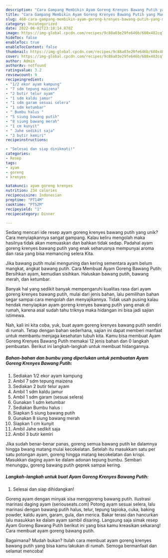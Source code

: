 ```yaml
---
description: "Cara Gampang Membikin Ayam Goreng Krenyes Bawang Putih yang Mantap"
title: "Cara Gampang Membikin Ayam Goreng Krenyes Bawang Putih yang Mantap"
slug: 468-cara-gampang-membikin-ayam-goreng-krenyes-bawang-putih-yang-mantap
category: Uncategorized
date: 2022-06-02T23:10:14.870Z
image: https://img-global.cpcdn.com/recipes/9c88a03e29fe646b/680x482cq70/ayam-goreng-krenyes-bawang-putih-foto-resep-utama.jpg
hideToc: false
enableToc: true
enableTocContent: false
thumbnail: https://img-global.cpcdn.com/recipes/9c88a03e29fe646b/680x482cq70/ayam-goreng-krenyes-bawang-putih-foto-resep-utama.jpg
cover: https://img-global.cpcdn.com/recipes/9c88a03e29fe646b/680x482cq70/ayam-goreng-krenyes-bawang-putih-foto-resep-utama.jpg
author: Admin
authorAv: notfound
ratingvalue: 3.2
reviewcount: 9
recipeingredient:
- "1/2 ekor ayam kampung"
- "7 sdm tepung maizena"
- "2 butir telur ayam"
- "1 sdm kaldu jamur"
- "1 sdm garam sesuai selera"
- "1 sdm ketumbar"
- " Bumbu halus "
- "5 siung bawang putih"
- "8 siung bawang merah"
- "1 cm kunyit"
- " Jahe sedikit saja"
- "3 butir kemiri"
recipeinstructions:

- "Selesai dan siap dinikmati!"
categories:
- Resep
tags:
- ayam
- goreng
- krenyes

katakunci: ayam goreng krenyes 
nutrition: 234 calories
recipecuisine: Indonesian
preptime: "PT14M"
cooktime: "PT52M"
recipeyield: "1"
recipecategory: Dinner

---
```





Sedang mencari ide resep ayam goreng krenyes bawang putih yang unik? Cara menyiapkannya sangat gampang. Kalau keliru mengolah maka hasilnya tidak akan memuaskan dan bahkan tidak sedap. Padahal ayam goreng krenyes bawang putih yang enak seharusnya mempunyai aroma dan rasa yang bisa memancing selera Kita.





Jika bawang putih mulai menguning dan kering sementara ayam belum mangkat, angkat bawang putih. Cara Membuat Ayam Goreng Bawang Putih: Bersihkan ayam, kemudian sisihkan. Haluskan bawang putih, bawang merah, dan ketumbar.

Banyak hal yang sedikit banyak mempengaruhi kualitas rasa dari ayam goreng krenyes bawang putih, mulai dari jenis bahan, lalu pemilihan bahan segar sampai cara mengolah dan menyajikannya. Tidak usah pusing kalau hendak menyiapkan ayam goreng krenyes bawang putih yang enak di rumah, karena asal sudah tahu triknya maka hidangan ini bisa jadi sajian istimewa.






Nah, kali ini kita coba, yuk, buat ayam goreng krenyes bawang putih sendiri di rumah. Tetap dengan bahan sederhana, sajian ini dapat memberi manfaat untuk membantu menjaga kesehatan tubuh kita. Kamu bisa membuat Ayam Goreng Krenyes Bawang Putih memakai 12 jenis bahan dan 0 langkah pembuatan. Berikut ini langkah-langkah untuk membuat hidangannya.

<!--inarticleads1-->

##### Bahan-bahan dan bumbu yang diperlukan untuk pembuatan Ayam Goreng Krenyes Bawang Putih:

1. Sediakan 1/2 ekor ayam kampung
1. Ambil 7 sdm tepung maizena
1. Sediakan 2 butir telur ayam
1. Ambil 1 sdm kaldu jamur
1. Ambil 1 sdm garam (sesuai selera)
1. Gunakan 1 sdm ketumbar
1. Sediakan  Bumbu halus :
1. Siapkan 5 siung bawang putih
1. Gunakan 8 siung bawang merah
1. Siapkan 1 cm kunyit
1. Ambil  Jahe sedikit saja
1. Ambil 3 butir kemiri


Jika sudah benar-benar panas, goreng semua bawang putih ke dalamnya hingga bwang matang mulai kecokelatan. Setelah itu masukkam satu per satu potongan ayam, goreng hingga matang kecokelatan dan krispi. Masukkan daging ayam ke dalam adonan tepung bumbu. Sembari menunggu, goreng bawang putih geprek sampai kering. 

<!--inarticleads2-->

##### Langkah-langkah untuk buat Ayam Goreng Krenyes Bawang Putih:


1. Selesai dan siap dihidangkan!

Goreng ayam dengan minyak sisa menggoreng bawang putih. Ilustrasi marinasi daging ayam (seriouseats.com) Potong ayam sesuai selera, lalu marinasi dengan bawang putih halus, telur, tepung tapioka, cuka, baking powder, kaldu ayam, garam, gula, dan merica. Bakar terasi dan hancurkan lalu masukkan ke dalam ayam sambil disaring. Langsung saja simak resep Ayam Goreng Bawang Putih berikut ini yang bisa kamu kreasikan sekarang! Cara membuat ayam goreng bawang putih. 

Bagaimana? Mudah bukan? Itulah cara membuat ayam goreng krenyes bawang putih yang bisa kamu lakukan di rumah. Semoga bermanfaat dan selamat mencoba!
